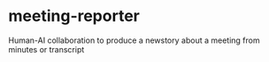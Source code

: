 # meeting-reporter
Human-AI collaboration to produce a newstory about a meeting from minutes or transcript
